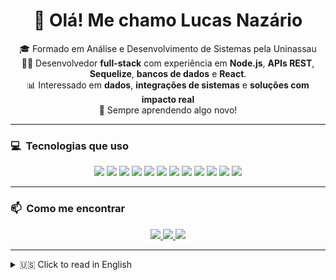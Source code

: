 <h1 align="center">👋 Olá! Me chamo Lucas Nazário</h1>

<p align="center">
🎓 Formado em Análise e Desenvolvimento de Sistemas pela Uninassau  
<br>👨‍💻 Desenvolvedor <strong>full-stack</strong> com experiência em <strong>Node.js</strong>, <strong>APIs REST</strong>, <strong>Sequelize</strong>, <strong>bancos de dados</strong> e <strong>React</strong>.
<br>📊 Interessado em <strong>dados</strong>, <strong>integrações de sistemas</strong> e <strong>soluções com impacto real</strong>  
<br>🚀 Sempre aprendendo algo novo!
</p>

---

### 💻 &nbsp;Tecnologias que uso

<div align="center">
  
  <!-- Linha 1 -->
  <img src="https://img.shields.io/badge/JavaScript-black?style=flat-square&logo=javascript" />
  <img src="https://img.shields.io/badge/TypeScript-black?style=flat-square&logo=typescript" />
  <img src="https://img.shields.io/badge/Node.js-black?style=flat-square&logo=node.js" />
  <img src="https://img.shields.io/badge/Express-black?style=flat-square&logo=express" />
  <img src="https://img.shields.io/badge/Sequelize-black?style=flat-square&logo=sequelize" />
  
  <!-- Linha 2 -->
  <img src="https://img.shields.io/badge/MySQL-black?style=flat-square&logo=mysql" />
  <img src="https://img.shields.io/badge/Docker-black?style=flat-square&logo=docker" />
  <img src="https://img.shields.io/badge/React-black?style=flat-square&logo=react" />
  <img src="https://img.shields.io/badge/React%20Native-black?style=flat-square&logo=react" />
  <img src="https://img.shields.io/badge/Python-black?style=flat-square&logo=python" />
  
  <!-- Linha 3 -->
  <img src="https://img.shields.io/badge/HTML5-black?style=flat-square&logo=html5" />
  <img src="https://img.shields.io/badge/CSS3-black?style=flat-square&logo=css3" />
  
</div>

---

### 📫 &nbsp;Como me encontrar

<p align="center">
  <a href="mailto:lucasnazario.tech@gmail.com">
    <img src="https://img.shields.io/badge/Gmail-red?style=for-the-badge&logo=gmail&logoColor=white" />
  </a>
  <a href="https://www.linkedin.com/in/lucas-naz%C3%A1rio-80b02a289/" target="_blank">
    <img src="https://img.shields.io/badge/LinkedIn-blue?style=for-the-badge&logo=linkedin&logoColor=white" />
  </a>
  <a href="https://www.instagram.com/nazaaccount/" target="_blank">
    <img src="https://img.shields.io/badge/Instagram-E4405F?style=for-the-badge&logo=instagram&logoColor=white" />
  </a>
</p>

---

<details>
  <summary>🇺🇸 Click to read in English</summary>

<h2 align="center">Hello! I'm Lucas Nazário 👋</h2>

<p align="center">
🎓 Graduated in Systems Analysis and Development at Uninassau  
<br>👨‍💻 Focused on back-end development with <strong>Node.js</strong>, <strong>REST APIs</strong>, <strong>Sequelize</strong>, and <strong>relational databases</strong>  
<br>📊 Passionate about <strong>data</strong>, <strong>system integration</strong>, and <strong>solutions that make a difference</strong>  
<br>🚀 Always learning something new!
</p>

### 💻 &nbsp;Technologies I use

<div align="center">

  <img src="https://img.shields.io/badge/JavaScript-black?style=flat-square&logo=javascript" />
  <img src="https://img.shields.io/badge/TypeScript-black?style=flat-square&logo=typescript" />
  <img src="https://img.shields.io/badge/Node.js-black?style=flat-square&logo=node.js" />
  <img src="https://img.shields.io/badge/Express-black?style=flat-square&logo=express" />
  <img src="https://img.shields.io/badge/Sequelize-black?style=flat-square&logo=sequelize" />
  <img src="https://img.shields.io/badge/MySQL-black?style=flat-square&logo=mysql" />
  <img src="https://img.shields.io/badge/Docker-black?style=flat-square&logo=docker" />
  <img src="https://img.shields.io/badge/React-black?style=flat-square&logo=react" />
  <img src="https://img.shields.io/badge/React%20Native-black?style=flat-square&logo=react" />
  <img src="https://img.shields.io/badge/Python-black?style=flat-square&logo=python" />
  <img src="https://img.shields.io/badge/HTML5-black?style=flat-square&logo=html5" />
  <img src="https://img.shields.io/badge/CSS3-black?style=flat-square&logo=css3" />

</div>

### 📫 &nbsp;How to reach me

<p align="center">
  <a href="mailto:lucasnazario.tech@gmail.com">
    <img src="https://img.shields.io/badge/Gmail-red?style=for-the-badge&logo=gmail&logoColor=white" />
  </a>
  <a href="https://www.linkedin.com/in/lucas-naz%C3%A1rio-80b02a289/" target="_blank">
    <img src="https://img.shields.io/badge/LinkedIn-blue?style=for-the-badge&logo=linkedin&logoColor=white" />
  </a>
  <a href="[https://instagram.com/nazaccount](https://www.instagram.com/nazaaccount/)" target="_blank">
    <img src="https://img.shields.io/badge/Instagram-E4405F?style=for-the-badge&logo=instagram&logoColor=white" />
  </a>
</p>

</details>
